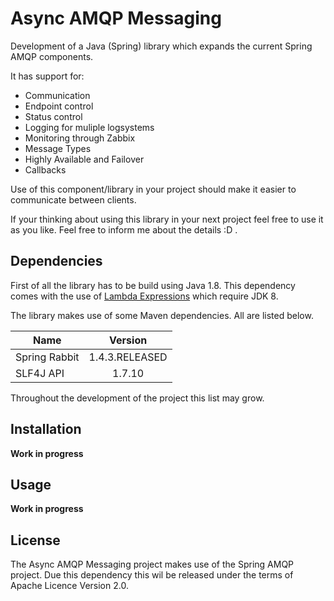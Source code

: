 # Async AMQP Messaging
Development of a Java (Spring) library which expands the current Spring AMQP components.

It has support for:
* Communication
* Endpoint control
* Status control
* Logging for muliple logsystems
* Monitoring through Zabbix
* Message Types
* Highly Available and Failover
* Callbacks

Use of this component/library in your project should make it easier to communicate between clients.

If your thinking about using this library in your next project feel free to use it as you like. Feel free to inform me about the details :D .

Dependencies
---
First of all the library has to be build using Java 1.8.
This dependency comes with the use of [Lambda Expressions](http://www.oracle.com/webfolder/technetwork/tutorials/obe/java/Lambda-QuickStart/index.html#overview) which require JDK 8.

The library makes use of some Maven dependencies.
All are listed below.

| Name          | Version        |
| ------------- |:--------------:|
| Spring Rabbit | 1.4.3.RELEASED |
| SLF4J API     | 1.7.10         |

Throughout the development of the project this list may grow.

Installation
---
**Work in progress**

Usage
---
**Work in progress**

License
---
The Async AMQP Messaging project makes use of the Spring AMQP project. Due this dependency this wil be released under the terms of Apache Licence Version 2.0.